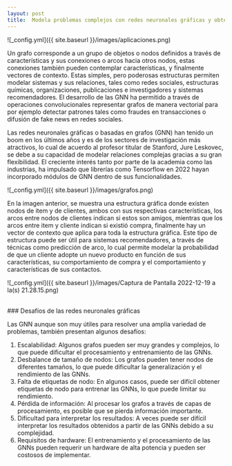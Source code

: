```yaml
---
layout: post
title:  Modela problemas complejos con redes neuronales gráficas y obten grandes resultados!
---
```


![_config.yml]({{ site.baseurl }}/images/aplicaciones.png)
<p> Un grafo corresponde a un grupo de objetos o nodos definidos a través de características y sus conexiones o arcos hacia otros nodos, estas conexiones también pueden contemplar características, y finalmente vectores de contexto. Estas simples, pero poderosas estructuras permiten modelar sistemas y sus relaciones, tales como redes sociales, estructuras químicas, organizaciones, publicaciones e investigadores y sistemas recomendadores. El desarrollo de las GNN ha permitido a través de operaciones convolucionales representar grafos de manera vectorial para por ejemplo detectar patrones tales como fraudes en transacciones o difusión de fake news en redes sociales.</p>

 <p>Las redes neuronales gráficas o basadas en grafos (GNN) han tenido un boom en los últimos años y es de los sectores de investigación más atractivos, lo cual de acuerdo al profesor titular de Stanford, Jure Leskovec, se debe a su capacidad de modelar relaciones complejas gracias a su gran flexibilidad. El creciente interés tanto por parte de la academia como las industrias, ha impulsado que librerías como Tensorflow en 2022 hayan incorporado módulos de GNN dentro de sus funcionalidades.</p>
 
 ![_config.yml]({{ site.baseurl }}/images/grafos.png)

<p> En la imagen anterior, se muestra una estructura gráfica donde existen nodos de item y de clientes, ambos con sus respectivas características, los arcos entre nodos de clientes indican si estos son amigos, mientras que los arcos entre item y cliente indican si existió compra, finalmente hay un vector de contexto que aplica para toda la estructura gráfica. Este tipo de estructura puede ser útil para sistemas recomendadores, a través de técnicas como predicción de arco, lo cual permite modelar la probabilidad de que un cliente adopte un nuevo producto en función de sus características, su comportamiento de compra y el comportamiento y características de sus contactos. </p>

 ![_config.yml]({{ site.baseurl }}/images/Captura de Pantalla 2022-12-19 a la(s) 21.28.15.png)
 
 <br>
 ### Desafíos de las redes neuronales gráficas
 
<p> Las GNN aunque son muy útiles para resolver una amplia variedad de problemas, también presentan algunos desafíos:</p>
<ol>
<li>Escalabilidad: Algunos grafos pueden ser muy grandes y complejos, lo que puede dificultar el procesamiento y entrenamiento de las GNNs.</li>
<li>Desbalance de tamaño de nodos: Los grafos pueden tener nodos de diferentes tamaños, lo que puede dificultar la generalización y el rendimiento de las GNNs.</li>
<li>Falta de etiquetas de nodo: En algunos casos, puede ser difícil obtener etiquetas de nodo para entrenar las GNNs, lo que puede limitar su rendimiento.</li>
<li>Pérdida de información: Al procesar los grafos a través de capas de procesamiento, es posible que se pierda información importante.</li>
<li>Dificultad para interpretar los resultados: A veces puede ser difícil interpretar los resultados obtenidos a partir de las GNNs debido a su complejidad.</li>
<li>Requisitos de hardware: El entrenamiento y el procesamiento de las GNNs pueden requerir un hardware de alta potencia y pueden ser costosos de implementar.</li>
 </ol>

